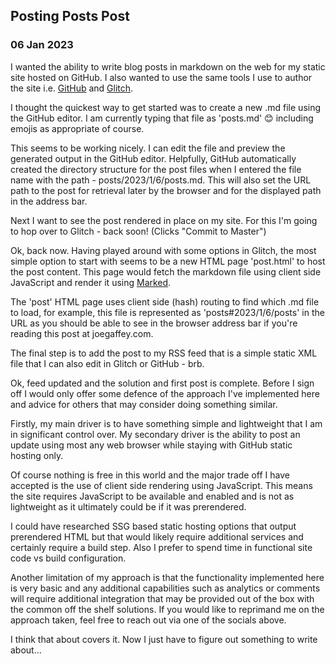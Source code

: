 ## Posting Posts Post

### 06 Jan 2023

I wanted the ability to write blog posts in markdown on the web for my static site hosted on GitHub. I also wanted to use the same tools I use to author the site i.e. [GitHub](https://github.com/joegaffey/joegaffey.github.io) and [Glitch](https://glitch.com/~joegaffey-web).

I thought the quickest way to get started was to create a new .md file using the GitHub editor. I am currently typing that file as 'posts.md' 😊 including emojis as appropriate of course.

This seems to be working nicely. I can edit the file and preview the generated output in the GitHub editor. Helpfully, GitHub automatically created the directory structure for the post files when I entered the file name with the path -
posts/2023/1/6/posts.md. This will also set the URL path to the post for retrieval later by the browser and for the displayed path in the address bar.

Next I want to see the post rendered in place on my site. For this I'm going to hop over to Glitch - back soon! (Clicks "Commit to Master")

Ok, back now. Having played around with some options in Glitch, the most simple option to start with seems to be a new HTML page 'post.html' to host the post content. This page would fetch the markdown file using client side JavaScript and render it using [Marked](https://marked.js.org/).

The 'post' HTML page uses client side (hash) routing to find which .md file to load, for example, this file is represented as 'posts#2023/1/6/posts' in the URL as you should be able to see in the browser address bar if you're reading this post at joegaffey.com.

The final step is to add the post to my RSS feed that is a simple static XML file that I can also edit in Glitch or GitHub - brb.

Ok, feed updated and the solution and first post is complete. Before I sign off I would only offer some defence of the approach I've implemented here and advice for others that may consider doing something similar.

Firstly, my main driver is to have something simple and lightweight that I am in significant control over.
My secondary driver is the ability to post an update using most any web browser while staying with GitHub static hosting only.

Of course nothing is free in this world and the major trade off I have accepted is the use of client side rendering using JavaScript. 
This means the site requires JavaScript to be available and enabled and is not as lightweight as it ultimately could be if it was prerendered.

I could have researched SSG based static hosting options that output prerendered HTML but that would likely require additional services and certainly require a build step. Also I prefer to spend time in functional site code vs build configuration.  

Another limitation of my approach is that the functionality implemented here is very basic and any additional capabilities such as analytics or comments will require additional integration that may be provided out of the box with the common off the shelf solutions.
If you would like to reprimand me on the approach taken, feel free to reach out via one of the socials above.

I think that about covers it. Now I just have to figure out something to write about...